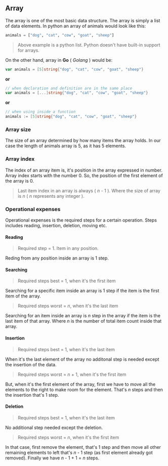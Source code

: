 ## Array

The array is one of the most basic data structure. The array is simply a list of data elements. In python an array of animals would look like this:

```python
animals = ["dog", "cat", "cow", "goat", "sheep"]
```
> Above example is a python list. Python doesn't have built-in support for arrays.

On the other hand, array in **Go** ( *Golang* ) would be:

```go
var animals = [5]string{"dog", "cat", "cow", "goat", "sheep"}
```
**or**
```go
// when declaration and definition are in the same place
var animals = [...]string{"dog", "cat", "cow", "goat", "sheep"}
```
**or**
```go
// when using inside a function
animals := [5]string{"dog", "cat", "cow", "goat", "sheep"}
```

### Array size

The size of an array determined by how many items the array holds. In our case the length of animals array is 5, as it has 5 elements.

### Array index

The index of an array item is, it's position in the array expressed in number. Array index starts with the number 0. So, the position of the first element of the array is 0.

> Last item index in an array is always ( $n$ - 1 ). Where the size of array is $n$ ( $n$ represents any integer ).

### Operational expenses
Operational expenses is the required steps for a certain operation. Steps includes reading, insertion, deletion, moving etc.

#### Reading

> Required step = 1. Item in any position.

Reding from any position inside an array is 1 step.

#### Searching

> Required steps best = 1, when it's the first item

Searching for a specific item inside an array is 1 step if the item is the first item of the array.

> Required steps worst = $n$, when it's the last item

Searching for an item inside an array is $n$ step in the array if the item is the last item of that array. Where $n$ is the number of total item count inside that array.

#### Insertion

> Required steps best = 1, when it's the last item

When it's the last element of the array no additonal step is needed except the insertion of the data.

> Required steps worst = $n$ + 1, when it's the first item

But, when it's the first element of the array, first we have to move all the elements to the right to make room for the element. That's $n$ steps and then the insertion that's 1 step.

#### Deletion

> Required steps best = 1, when it's the last item

No additional step needed except the deletion.

> Required steps worst = $n$, when it's the first item

In that case, first remove the element, that's 1 step and then move all other remaining elements to left that's $n$ - 1 step (as first element already got removed). Finally we have $n$ - 1 + 1 = $n$ steps.
